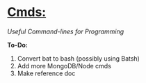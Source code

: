 <h1><a href = "https://github.com/Sondro/Cmds">Cmds:</emphasis></a></h1> <i>Useful Command-lines for Programming</i>

**To-Do:**
1. Convert bat to bash (possibly using Batsh)
2. Add more MongoDB/Node cmds
3. Make reference doc
